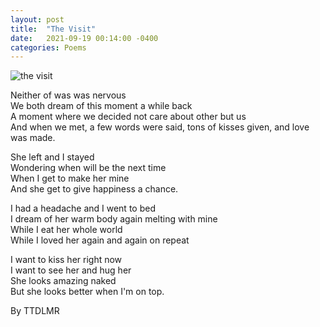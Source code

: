 ```yaml
---
layout: post
title:  "The Visit"
date:   2021-09-19 00:14:00 -0400
categories: Poems
---
```


![the visit](https://i.pinimg.com/564x/cf/ca/3f/cfca3fdb07ac586bb71682b0f23c815f.jpg) <br>

Neither of was was nervous <br>
We both dream of this moment a while back <br>
A moment where we decided not care about other but us <br>
And when we met, a few words were said, tons of kisses given, and love was made. <br>

She left and I stayed <br>
Wondering when will be the next time <br>
When I get to make her mine <br>
And she get to give happiness a chance. <br>

I had a headache and I went to bed <br>
I dream of her warm body again melting with mine <br>
While I eat her whole world <br>
While I loved her again and again on repeat <br>

I want to kiss her right now <br>
I want to see her and hug her <br>
She looks amazing naked <br>
But she looks better when I'm on top. <br>

By TTDLMR
